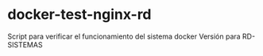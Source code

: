 # docker-test-nginx-rd

Script para verificar el funcionamiento del sistema docker  Versión para RD-SISTEMAS